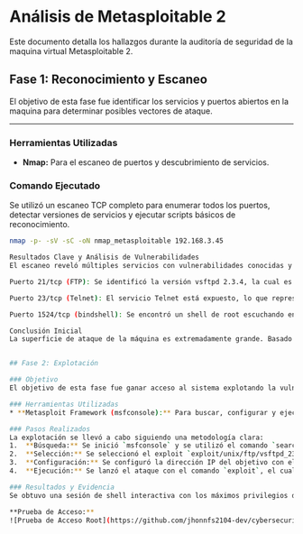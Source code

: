 # Análisis de Metasploitable 2

Este documento detalla los hallazgos durante la auditoría de seguridad de la maquina virtual Metasploitable 2.

## Fase 1: Reconocimiento y Escaneo

El objetivo de esta fase fue identificar los servicios y puertos abiertos en la maquina para determinar posibles vectores de ataque.

---

### Herramientas Utilizadas
* **Nmap:** Para el escaneo de puertos y descubrimiento de servicios.

### Comando Ejecutado
Se utilizó un escaneo TCP completo para enumerar todos los puertos, detectar versiones de servicios y ejecutar scripts básicos de reconocimiento.
```bash
nmap -p- -sV -sC -oN nmap_metasploitable 192.168.3.45

Resultados Clave y Análisis de Vulnerabilidades
El escaneo reveló múltiples servicios con vulnerabilidades conocidas y configuraciones inseguras. Los más críticos son:

Puerto 21/tcp (FTP): Se identificó la versión vsftpd 2.3.4, la cual es conocida por tener una vulnerabilidad de puerta trasera. Además, permite el inicio de sesión anónimo.

Puerto 23/tcp (Telnet): El servicio Telnet está expuesto, lo que representa un riesgo alto ya que transmite credenciales en texto plano.

Puerto 1524/tcp (bindshell): Se encontró un shell de root escuchando en este puerto, lo que permite acceso administrativo inmediato y sin autenticación a la máquina.

Conclusión Inicial
La superficie de ataque de la máquina es extremadamente grande. Basado en los hallazgos, el servicio de FTP (vsftpd 2.3.4) y el bindshell en el puerto 1524 son los puntos de entrada más prometedores para la siguiente fase: Explotación.


## Fase 2: Explotación

### Objetivo
El objetivo de esta fase fue ganar acceso al sistema explotando la vulnerabilidad `vsftpd 2.3.4` identificada durante el reconocimiento.

### Herramientas Utilizadas
* **Metasploit Framework (msfconsole):** Para buscar, configurar y ejecutar el exploit.

### Pasos Realizados
La explotación se llevó a cabo siguiendo una metodología clara:
1.  **Búsqueda:** Se inició `msfconsole` y se utilizó el comando `search vsftpd 2.3.4` para localizar el módulo de exploit adecuado.
2.  **Selección:** Se seleccionó el exploit `exploit/unix/ftp/vsftpd_234_backdoor` con el comando `use 3`.
3.  **Configuración:** Se configuró la dirección IP del objetivo con el comando `set RHOSTS 192.168.3.45`.
4.  **Ejecución:** Se lanzó el ataque con el comando `exploit`, el cual fue exitoso.

### Resultados y Evidencia
Se obtuvo una sesión de shell interactiva con los máximos privilegios del sistema (`root`). Esto se confirmó ejecutando comandos como `whoami` y `cat /etc/shadow` directamente en la máquina comprometida.

**Prueba de Acceso:**
![Prueba de Acceso Root](https://github.com/jhonnfs2104-dev/cybersecurity-labs/blob/main/Metasploitable-2/whoami.png?raw=true)
